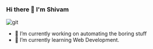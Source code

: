 ### Hi there 👋 I'm Shivam
![git](https://user-images.githubusercontent.com/24796215/135742251-595e4ffe-0c41-4399-8b14-d1083168e26a.gif)

- 🔭 I’m currently working on automating the boring stuff
- 🌱 I’m currently learning Web Development.

<!--
**Shivamsaurav/Shivamsaurav** is a ✨ _special_ ✨ repository because its `README.md` (this file) appears on your GitHub profile.

Here are some ideas to get you started:

- 🔭 I’m currently working on ...
- 🌱 I’m currently learning ...
- 👯 I’m looking to collaborate on ...
- 🤔 I’m looking for help with ...
- 💬 Ask me about ...
- 📫 How to reach me: ...
- 😄 Pronouns: ...
- ⚡ Fun fact: ...

Hi there, I'm Jesse - aka codeSTACKr wave
Website Twitter Follow

I'm a Husband, Father, Developer, and Teacher!!
telescope I just launched my first course: Become A VS Code SuperHero!!
seedling I’m currently learning everything rofl
dancers I’m looking to collaborate with other content creators
goal_net 2020 Goals: Contribute more to Open Source projects
zap Fun fact: I love to draw and play guitar / drums
Connect with me:
codeSTACKr.comcodeSTACKr | YouTubecodeSTACKr | TwittercodeSTACKr | LinkedIncodeSTACKr | Instagram


Languages and Tools:
Visual Studio CodeHTML5CSS3SassJavaScriptReactGatsbyGraphQLNode.jsDenoSQLMySQLMongoDBGitGitHubTerminal


-->
